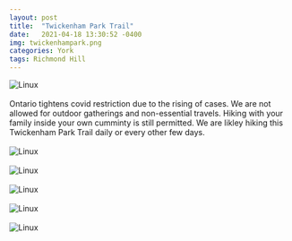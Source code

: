 ```yaml
---
layout: post
title:  "Twickenham Park Trail"
date:   2021-04-18 13:30:52 -0400
img: twickenhampark.png
categories: York
tags: Richmond Hill
---
```


![Linux]({{site.baseurl}}/images/twickenhampark.png)
<br>
<br>
Ontario tightens covid restriction due to the rising of cases. We are not allowed for outdoor gatherings and non-essential travels. Hiking with your family inside your own cumminty is still permitted. We are likley hiking this Twickenham Park Trail daily or every other few days. 
<br>
<br>
![Linux]({{site.baseurl}}/images/twickenhamtrail1.jpg)
<br>
<br>
![Linux]({{site.baseurl}}/images/twickenhamtrail2.jpg)
<br>
<br>
![Linux]({{site.baseurl}}/images/twickenhamtrail3.jpg)
<br>
<br>
![Linux]({{site.baseurl}}/images/twickenhamtrail4.jpg)
<br>
<br>
![Linux]({{site.baseurl}}/images/twickenhamtrail5.jpg)
<br>
<br>
